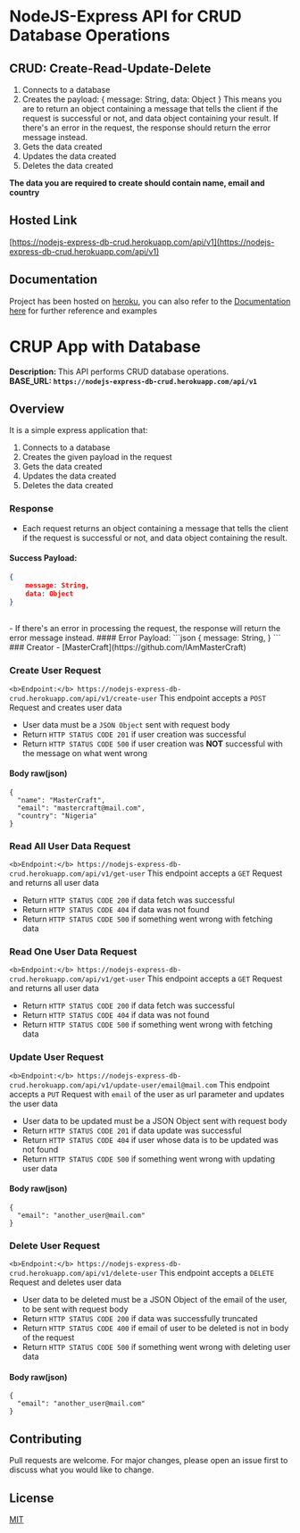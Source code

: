 # NodeJS-Express API for CRUD Database Operations

## CRUD: Create-Read-Update-Delete

1. Connects to a database
2. Creates the payload: 
{ message: String, data: Object }
This means you are to return an object containing a message that tells the client if the request is successful or not, and data object containing your result.
If there's an error in the request, the response should return the error message instead.
3. Gets the data created
4. Updates the data created
5. Deletes the data created

<b>The data you are required to create should contain name, email and country</b>

## Hosted Link
[https://nodejs-express-db-crud.herokuapp.com/api/v1](https://nodejs-express-db-crud.herokuapp.com/api/v1)

## Documentation
Project has been hosted on [heroku](https://nodejs-express-db-crud.herokuapp.com/api/v1), you can also refer to the [Documentation here](https://documenter.getpostman.com/view/8570881/TzRUASZT) for further reference and examples

# CRUP App with Database
<b>Description: </b>This API performs CRUD database operations. <br />
<b>BASE_URL: `https://nodejs-express-db-crud.herokuapp.com/api/v1`</b>
## Overview
It is a simple express application that:
1. Connects to a database
2. Creates the given payload in the request
3. Gets the data created
4. Updates the data created
5. Deletes the data created
### Response
- Each request returns an object containing a message that tells the client if the request is successful or not, and data object containing the result.
#### Success Payload:
```json
{
    message: String,
    data: Object
}
```
<br />
- If there's an error in processing the request, the response will return the error message instead.
#### Error Payload:
```json
{
    message: String,
}
```
### Creator
- [MasterCraft](https://github.com/IAmMasterCraft)

### Create User Request
`<b>Endpoint:</b> https://nodejs-express-db-crud.herokuapp.com/api/v1/create-user`
This endpoint accepts a `POST` Request and creates user data
- User data must be a `JSON Object` sent with request body
- Return `HTTP STATUS CODE 201` if user creation was successful
- Return `HTTP STATUS CODE 500` if user creation was <b>NOT</b> successful with the message on what went wrong

#### Body raw(json)
``` raw(json)
{
  "name": "MasterCraft",
  "email": "mastercraft@mail.com",
  "country": "Nigeria"
}
```

### Read All User Data Request
`<b>Endpoint:</b> https://nodejs-express-db-crud.herokuapp.com/api/v1/get-user`
This endpoint accepts a `GET` Request and returns all user data
- Return `HTTP STATUS CODE 200` if data fetch was successful
- Return `HTTP STATUS CODE 404` if data was not found
- Return `HTTP STATUS CODE 500` if something went wrong with fetching data

### Read One User Data Request
`<b>Endpoint:</b> https://nodejs-express-db-crud.herokuapp.com/api/v1/get-user`
This endpoint accepts a `GET` Request and returns all user data
- Return `HTTP STATUS CODE 200` if data fetch was successful
- Return `HTTP STATUS CODE 404` if data was not found
- Return `HTTP STATUS CODE 500` if something went wrong with fetching data

### Update User Request
`<b>Endpoint:</b> https://nodejs-express-db-crud.herokuapp.com/api/v1/update-user/email@mail.com`
This endpoint accepts a `PUT` Request with `email` of the user as url parameter and updates the user data
- User data to be updated must be a JSON Object sent with request body
- Return `HTTP STATUS CODE 201` if data update was successful
- Return `HTTP STATUS CODE 404` if user whose data is to be updated was not found
- Return `HTTP STATUS CODE 500` if something went wrong with updating user data

#### Body raw(json)
``` raw(json)
{
  "email": "another_user@mail.com"
}
```

### Delete User Request
`<b>Endpoint:</b> https://nodejs-express-db-crud.herokuapp.com/api/v1/delete-user`
This endpoint accepts a `DELETE` Request and deletes user data
- User data to be deleted must be a JSON Object of the email of the user, to be sent with request body
- Return `HTTP STATUS CODE 200` if data was successfully truncated
- Return `HTTP STATUS CODE 400` if email of user to be deleted is not in body of the request
- Return `HTTP STATUS CODE 500` if something went wrong with deleting user data


#### Body raw(json)
``` raw(json)
{
  "email": "another_user@mail.com"
}
```

## Contributing
Pull requests are welcome. For major changes, please open an issue first to discuss what you would like to change.

## License
[MIT](./LICENSE)